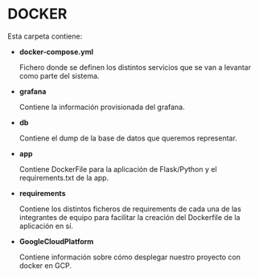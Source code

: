 # DOCKER

Esta carpeta contiene:

- __docker-compose.yml__

	Fichero donde se definen los distintos servicios que se van a levantar como parte del sistema.
	  
- __grafana__

	Contiene la información provisionada del grafana.
	  
- __db__

   	Contiene el dump de la base de datos que queremos representar.
	  
- __app__

    Contiene DockerFile para la aplicación de Flask/Python y el requirements.txt de la app.
	  
- __requirements__

	Contiene los distintos ficheros de requirements de cada una de las integrantes de equipo para facilitar la creación del Dockerfile de la aplicación en sí.
	  
- __GoogleCloudPlatform__

    Contiene información sobre cómo desplegar nuestro proyecto con docker en GCP.